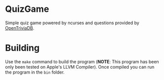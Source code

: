 # QuizGame

Simple quiz game powered by ncurses and questions provided by [OpenTriviaDB](https://www.opentdb.com).

# Building

Use the ```make``` command to build the program (**NOTE**: This program has been only been tested on Apple's LLVM Compiler). Once compiled you can run the program in the ```bin``` folder.